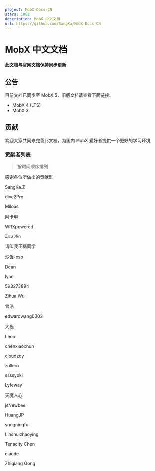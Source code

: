 ```yaml
---
project: MobX-Docs-CN
stars: 1082
description: MobX 中文文档
url: https://github.com/SangKa/MobX-Docs-CN
---
```


MobX 中文文档
=========

#### 此文档与官网文档保持同步更新

公告
--

目前文档已同步至 MobX 5，旧版文档请查看下面链接:

-   MobX 4 (LTS)
-   MobX 3

贡献
--

欢迎大家共同来完善此文档，为国内 MobX 爱好者提供一个更好的学习环境

### 贡献者列表

> 按时间顺序排列

感谢各位所做出的贡献!!!

  
SangKa.Z

  
dive2Pro

  
Miloas

  
阿卡琳

  
WRXpowered

  
Zou Xin

  
请叫我王磊同学

  
炒饭-xsp

  
Dean

  
lyan

  
593273894

  
Zihua Wu

  
曾浩

  
edwardwang0302

  
大轰

  
Leon

  
chenxiaochun

  
cloudzqy

  
zollero

  
ssssyoki

  
Lyfeway

  
天魔人心

  
jsNewbee

  
HuangJP

  
yongningfu

  
Linshuizhaoying

  
Tenacity Chen

  
claude

  
Zhiqiang Gong
